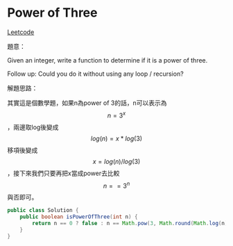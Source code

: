 # Power of Three

[Leetcode](https://leetcode.com/problems/power-of-three/)

題意：

Given an integer, write a function to determine if it is a power of three.

Follow up:
Could you do it without using any loop / recursion?


解題思路：

其實這是個數學題，如果n為power of 3的話，n可以表示為$$ n = 3^x$$，兩邊取log後變成 $$log(n) = x *log(3)$$移項後變成$$ x = log(n) / log(3)$$，接下來我們只要再把x當成power去比較 $$n == 3^n$$與否即可。


```java
public class Solution {
    public boolean isPowerOfThree(int n) {
        return n == 0 ? false : n == Math.pow(3, Math.round(Math.log(n) / Math.log(3)));
    }
}
```
